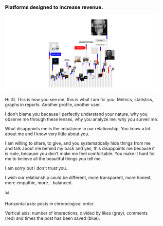 ### Platforms designed to increase revenue.

![Posted in Instagram.](compo.jpg)

Hi IG. This is how you see me, this is what I am for you. Metrics, statistics, graphs in reports. Another profile, another user.

I don't blame you because I perfectly understand your nature, why you observe me through these lenses, why you analyze me, why you surveil me.⁣⁣

What disappoints me is the imbalance in our relationship. You know a lot about me and I know very little about you.⁣⁣

I am willing to share, to give, and you systematically hide things from me and talk about me behind my back and yes, this disappoints me because it is rude, because you don't make me feel comfortable. You make it hard for me to believe all the beautiful things you tell me.⁣⁣

I am sorry but I don't trust you.⁣⁣

I wish our relationship could be different, more transparent, more honest, more empathic, more... balanced.⁣

📊

Horizontal axis: posts in chronological order.⁣

Vertical axis: number of interactions, divided by likes (gray), comments (red) and times the post has been saved (blue).